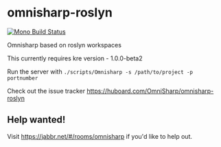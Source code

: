 omnisharp-roslyn
================

[![Mono Build Status](https://travis-ci.org/OmniSharp/omnisharp-roslyn.svg?branch=master)](https://travis-ci.org/OmniSharp/omnisharp-roslyn)

Omnisharp based on roslyn workspaces

This currently requires kre version - 1.0.0-beta2

Run the server with ```./scripts/Omnisharp -s /path/to/project -p portnumber```

Check out the issue tracker https://huboard.com/OmniSharp/omnisharp-roslyn


## Help wanted!
Visit https://jabbr.net/#/rooms/omnisharp if you'd like to help out.
